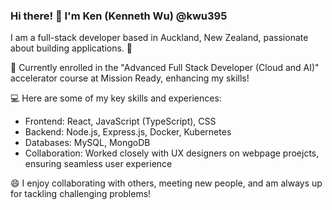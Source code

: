 ### Hi there! 👋 I'm Ken (Kenneth Wu) @kwu395

I am a full-stack developer based in Auckland, New Zealand, passionate about building applications. 🌲

🚀 Currently enrolled in the "Advanced Full Stack Developer (Cloud and AI)" accelerator course at Mission Ready, enhancing my skills! 

💻 Here are some of my key skills and experiences:
- Frontend: React, JavaScript (TypeScript), CSS
- Backend: Node.js, Express.js, Docker, Kubernetes
- Databases: MySQL, MongoDB
- Collaboration: Worked closely with UX designers on webpage proejcts, ensuring seamless user experience

😄 I enjoy collaborating with others, meeting new people, and am always up for tackling challenging problems! 

<!--
**kwu395/kwu395** is a ✨ _special_ ✨ repository because its `README.md` (this file) appears on your GitHub profile.

Here are some ideas to get you started:

- 🔭 I’m currently working on ...
- 🌱 I’m currently learning ...
- 👯 I’m looking to collaborate on ...
- 🤔 I’m looking for help with ...
- 💬 Ask me about ...
- 📫 How to reach me: ...
- 😄 Pronouns: ...
- ⚡ Fun fact: ...
-->
